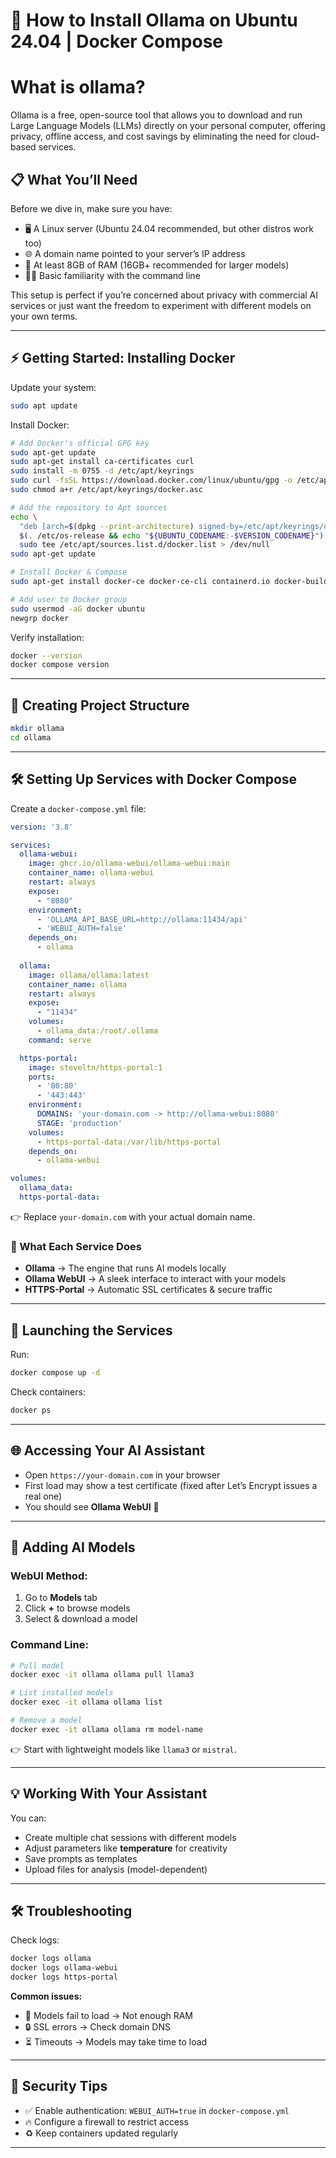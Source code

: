 # 🚀 How to Install Ollama on Ubuntu 24.04 | Docker Compose

# What is ollama?
Ollama is a free, open-source tool that allows you to download and run Large Language Models (LLMs) directly on your personal computer, offering privacy, offline access, and cost savings by eliminating the need for cloud-based services. 

## 📋 What You’ll Need
Before we dive in, make sure you have:

- 🖥️ A Linux server (Ubuntu 24.04 recommended, but other distros work too)
- 🌐 A domain name pointed to your server’s IP address
- 💾 At least 8GB of RAM (16GB+ recommended for larger models)
- 🧑‍💻 Basic familiarity with the command line

This setup is perfect if you’re concerned about privacy with commercial AI services or just want the freedom to experiment with different models on your own terms.

---

## ⚡ Getting Started: Installing Docker

Update your system:
```bash
sudo apt update
````

Install Docker:

```bash
# Add Docker's official GPG key
sudo apt-get update
sudo apt-get install ca-certificates curl
sudo install -m 0755 -d /etc/apt/keyrings
sudo curl -fsSL https://download.docker.com/linux/ubuntu/gpg -o /etc/apt/keyrings/docker.asc
sudo chmod a+r /etc/apt/keyrings/docker.asc

# Add the repository to Apt sources
echo \
  "deb [arch=$(dpkg --print-architecture) signed-by=/etc/apt/keyrings/docker.asc] https://download.docker.com/linux/ubuntu \
  $(. /etc/os-release && echo "${UBUNTU_CODENAME:-$VERSION_CODENAME}") stable" | \
  sudo tee /etc/apt/sources.list.d/docker.list > /dev/null
sudo apt-get update

# Install Docker & Compose
sudo apt-get install docker-ce docker-ce-cli containerd.io docker-buildx-plugin docker-compose-plugin -y

# Add user to Docker group
sudo usermod -aG docker ubuntu
newgrp docker
```

Verify installation:

```bash
docker --version
docker compose version
```

---

## 📂 Creating Project Structure

```bash
mkdir ollama
cd ollama
```

---

## 🛠️ Setting Up Services with Docker Compose

Create a `docker-compose.yml` file:

```yaml
version: '3.8'

services:
  ollama-webui:
    image: ghcr.io/ollama-webui/ollama-webui:main
    container_name: ollama-webui
    restart: always
    expose:
      - "8080"
    environment:
      - 'OLLAMA_API_BASE_URL=http://ollama:11434/api'
      - 'WEBUI_AUTH=false'
    depends_on:
      - ollama
   
  ollama:
    image: ollama/ollama:latest
    container_name: ollama
    restart: always
    expose:
      - "11434"
    volumes:
      - ollama_data:/root/.ollama
    command: serve

  https-portal:
    image: steveltn/https-portal:1
    ports:
      - '80:80'
      - '443:443'
    environment:
      DOMAINS: 'your-domain.com -> http://ollama-webui:8080'
      STAGE: 'production'
    volumes:
      - https-portal-data:/var/lib/https-portal
    depends_on:
      - ollama-webui

volumes:
  ollama_data:
  https-portal-data:
```

👉 Replace `your-domain.com` with your actual domain name.

### 🔎 What Each Service Does

* **Ollama** → The engine that runs AI models locally
* **Ollama WebUI** → A sleek interface to interact with your models
* **HTTPS-Portal** → Automatic SSL certificates & secure traffic

---

## 🚀 Launching the Services

Run:

```bash
docker compose up -d
```

Check containers:

```bash
docker ps
```

---

## 🌐 Accessing Your AI Assistant

* Open `https://your-domain.com` in your browser
* First load may show a test certificate (fixed after Let’s Encrypt issues a real one)
* You should see **Ollama WebUI** 🎉

---

## 🧠 Adding AI Models

### WebUI Method:

1. Go to **Models** tab
2. Click **+** to browse models
3. Select & download a model

### Command Line:

```bash
# Pull model
docker exec -it ollama ollama pull llama3

# List installed models
docker exec -it ollama ollama list

# Remove a model
docker exec -it ollama ollama rm model-name
```

👉 Start with lightweight models like `llama3` or `mistral`.

---

## 💡 Working With Your Assistant

You can:

* Create multiple chat sessions with different models
* Adjust parameters like **temperature** for creativity
* Save prompts as templates
* Upload files for analysis (model-dependent)

---

## 🛠️ Troubleshooting

Check logs:

```bash
docker logs ollama
docker logs ollama-webui
docker logs https-portal
```

**Common issues:**

* 🚨 Models fail to load → Not enough RAM
* 🔒 SSL errors → Check domain DNS
* ⏳ Timeouts → Models may take time to load

---

## 🔐 Security Tips

* ✅ Enable authentication: `WEBUI_AUTH=true` in `docker-compose.yml`
* 🔥 Configure a firewall to restrict access
* ♻️ Keep containers updated regularly

---


